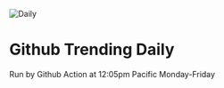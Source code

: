 ![Daily](https://github.com/ahappypie/github-trending-daily/workflows/Daily/badge.svg)

# Github Trending Daily
Run by Github Action at 12:05pm Pacific Monday-Friday